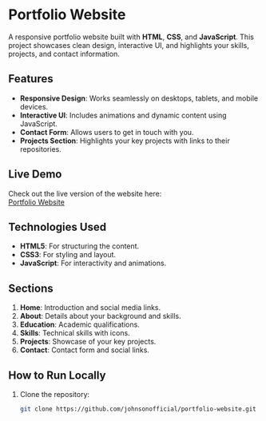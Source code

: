 # Portfolio Website

A responsive portfolio website built with **HTML**, **CSS**, and **JavaScript**. This project showcases clean design, interactive UI, and highlights your skills, projects, and contact information.

## Features
- **Responsive Design**: Works seamlessly on desktops, tablets, and mobile devices.
- **Interactive UI**: Includes animations and dynamic content using JavaScript.
- **Contact Form**: Allows users to get in touch with you.
- **Projects Section**: Highlights your key projects with links to their repositories.

## Live Demo
Check out the live version of the website here:  
[Portfolio Website](https://johnsonofficial.github.io/portfolio-website/)

## Technologies Used
- **HTML5**: For structuring the content.
- **CSS3**: For styling and layout.
- **JavaScript**: For interactivity and animations.

## Sections
1. **Home**: Introduction and social media links.
2. **About**: Details about your background and skills.
3. **Education**: Academic qualifications.
4. **Skills**: Technical skills with icons.
5. **Projects**: Showcase of your key projects.
6. **Contact**: Contact form and social links.

## How to Run Locally
1. Clone the repository:
   ```bash
   git clone https://github.com/johnsonofficial/portfolio-website.git
